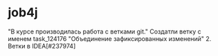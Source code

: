 # job4j
"В курсе производилась работа с ветками git."
 Создатли ветку с именем task_124176
"Объединение зафиксированных изменений"
2. Ветки в IDEA[#237974]